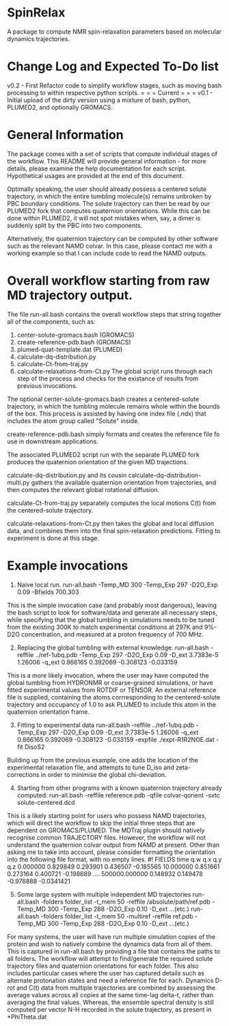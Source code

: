 # SpinRelax

A package to compute NMR spin-relaxation parameters based on molecular dynamics trajectories.

# Change Log and Expected To-Do list

v0.2 - First Refactor code to simplify workflow stages, such as moving bash processing
to within respective python scripts.
 = = = Current = = =
v0.1 - Initial upload of the dirty version using a mixture of
bash, python, PLUMED2, and optionally GROMACS.

# General Information

The package comes with a set of scripts that compute individual stages of the workflow.
This README will provide general information - for more details, please examine
the help documentation for each script.
Hypothetical usages are provided at the end of this document.

Optimally speaking, the user should already possess a centered solute trajectory, in which
the entire tumbling molecule(s) remains unbroken by PBC boundary conditions.
The solute trajectory can then be read by our PLUMED2 fork that computes
quaternion orientations.
While this can be done within PLUMED2, it will not spot mistakes when, say,
a dimer is suddenly split by the PBC into two components.

Alternatively, the quaternion trajectory can be computed by other software
such as the relevant NAMD colvar. In this case, please contact me with
a working example so that I can include code to read the NAMD outputs.

# Overall workflow starting from raw MD trajectory output.

The file
    run-all.bash
contains the overall workflow steps that string together all of the components, such as:
1. center-solute-gromacs.bash (GROMACS)
2. create-reference-pdb.bash (GROMACS)
3. plumed-quat-template.dat (PLUMED)
4. calculate-dq-distribution.py
5. calculate-Ct-from-traj.py
6.  calculate-relaxations-from-Ct.py
The global script runs through each step of the process and checks for the
existance of results from previous invocations.

The optional center-solute-gromacs.bash creates a centered-solute trajectory,
in which the tumbling molecule remains whole within the bounds of the box.
This process is assisted by having one index file (.ndx) that includes the
atom group called "Solute" inside.

create-reference-pdb.bash simply formats and creates the reference file
fo use in downstream applications.

The associated PLUMED2 script run with the separate PLUMED fork produces
the quaternion orientation of the given MD trajections.

calculate-dq-distribution.py and its cousin calculate-dq-distribution-multi.py
gathers the available quaternion orientation from trajectories,
and then computes the relevant global rotational diffusion.

calculate-Ct-from-traj.py separately computes the local motions C(t)
from the centered-solute trajectory.

calculate-relaxations-from-Ct.py then takes the global and local diffusion data,
and combines them into the final spin-relaxation predictions.
Fitting to experiment is done at this stage.

# Example invocations

1. Naive local run.
    run-all.bash -Temp_MD 300 -Temp_Exp 297 -D2O_Exp 0.09 -Bfields 700.303

This is the simple invocation case (and probably most dangerous),
leaving the bash script to look for software/data
and generate all necessary steps, while specifying that the global tumbling
in simulations needs to be tuned from the existing 300K
to match experimental conditions at 297K and 9%-D2O concentration,
and measured at a proton frequency of 700 MHz.

2. Replacing the global tumbling with external knowledge.
    run-all.bash -reffile ../ref-1ubq.pdb -Temp_Exp 297 -D2O_Exp 0.09 -D_ext 3.7383e-5 1.26006 -q_ext 0.866165 0.392069 -0.308123 -0.033159

This is a more likely invocation, where the user may have computed the global tumbling
from HYDRONMR or coarse-grained simulations, or have fitted experimental values from ROTDIF or TENSOR.
An external reference file is supplied, containing the atoms corrresponding to the centered-solute trajectory
and occupancy of 1.0 to ask PLUMED to include this atom in the quaternion orientation frame.

3. Fitting to experimental data
    run-all.bash -reffile ../ref-1ubq.pdb -Temp_Exp 297 -D2O_Exp 0.09 -D_ext 3.7383e-5 1.26006 -q_ext 0.866165 0.392069 -0.308123 -0.033159 -expfile ./expt-R1R2NOE.dat -fit DisoS2

Building up from the previous example, one adds the location of the experimental relaxation file,
and attempts to tune D_iso and zeta-corrections in order to minimise the global chi-deviation.

4. Starting from other programs with a known quaternion trajectory already computed:
    run-all.bash -reffile reference.pdb -qfile colvar-qorient -sxtc solute-centered.dcd

This is a likely starting point for users who possess NAMD trajectories, which will
direct the workflow to skip the initial three steps that are dependent on GROMACS/PLUMED.
The MDTraj plugin should natively recognise common TRAJECTORY files.
However, the workflow will not understand the quaternion colvar output from NAMD at present.
Other than asking me to take into account, please consider formatting the orientation
into the following file format, with no empty lines.
    #! FIELDS time q.w q.x q.y q.z
     0.000000         0.829849         0.293901         0.436507        -0.185565
     10.000000         0.851661         0.273164         0.400721        -0.198689
    ....
     500000.000000         0.148932         0.149478        -0.976888       -0.0341421

5. Some large system with multiple independent MD trajectories
    run-all.bash -folders folder_list -t_mem 50 -reffile /absolute/path/ref.pdb -Temp_MD 300 -Temp_Exp 288 -D2O_Exp 0.10 -D_ext ...(etc.)
    run-all.bash -folders folder_list -t_mem 50 -multiref -reffile ref.pdb -Temp_MD 300 -Temp_Exp 288 -D2O_Exp 0.10 -D_ext ...(etc.)

For many systems, the user will have run multiple simulation copies of the protein
and wish to natively combine the dynamics data from all of them.
This is captured in run-all.bash by providing a file that contains the paths to all folders.
The workflow will attempt to find/generate the required solute trajectory files and quaternion orientations for each folder.
This also includes particular cases where the user has captured details such as alternate protonation
states and need a reference file for each.
Dynamics D-rot and C(t) data from multiple trajectories
are combined by assessing the average values
across all copies at the same time-lag delta-t, rather than averaging the final
values.
Whereas, the ensemble spectral density is still computed per vector N-H recorded in
the solute trajectory, as present in *PhiTheta.dat

